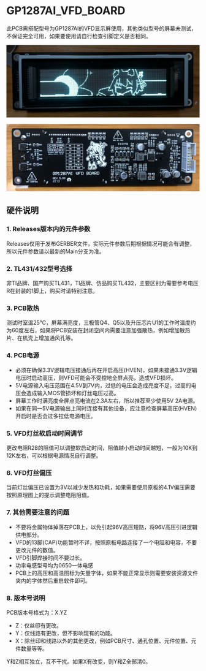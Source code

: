 # GP1287AI_VFD_BOARD
此PCB需搭配型号为GP1287AI的VFD显示屏使用，其他类似型号的屏幕未测试，不保证完全可用，如果要使用请自行检查引脚定义是否相同。

![正面](https://github.com/izilzty/GP1287AI_VFD_BOARD/raw/main/%E8%B5%84%E6%BA%90/README%E5%9B%BE%E7%89%87/front.JPG "正面")

![背面](https://github.com/izilzty/GP1287AI_VFD_BOARD/raw/main/%E8%B5%84%E6%BA%90/README%E5%9B%BE%E7%89%87/back.JPG "背面")

## 硬件说明

### 1. Releases版本内的元件参数
Releases仅用于发布GERBER文件，实际元件参数后期根据情况可能会有调整，所以元件参数请以最新的Main分支为准。

### 2. TL431/432型号选择
非TI品牌、国产购买TL431，TI品牌、仿品购买TL432，主要区别为需要参考电压R在封装的1脚上，购买时请特别注意。

### 3. PCB散热
测试时室温25℃，屏幕满亮度，三极管Q4、Q5以及升压芯片U1的工作时温度约为60度左右，如果将PCB安装在封闭空间内需要注意加强散热，例如增加散热片、在机壳上增加通风孔等。

### 4. PCB电源
* 必须在确保3.3V逻辑电压接通后再在开启高压(HVEN)，如果未接通3.3V逻辑电压时启动高压，则VFD可能会不受控地全屏点亮，造成VFD损坏。
* 5V电源输入电压范围在4.5V到7V内，过低的电压会造成亮度不足，过高的电压会造成输入MOS管损坏和灯丝电压过高。
* 屏幕工作时满亮度全屏点亮电流在2.3A左右，所以推荐至少使用5V 2A电源。
* 如果在同一5V电源输出上同时连接有其他设备，应注意检查屏幕高压(HVEN)开启时是否会过多拉低电源电压。

### 5. VFD灯丝软启动时间调节
更改电阻R28的阻值可以调整软启动时间，阻值越小启动时间越短，一般为10K到12K左右，可以根据电源情况自行调整。

### 6. VFD灯丝偏压
当前灯丝偏压已设置为3V以减少发热和功耗，如果需要使用原板的4.1V偏压需要按照原理图上的提示调整电阻阻值。

### 7. 其他需要注意的问题
* 不要将金属物体掉落在PCB上，以免引起96V高压短路，将96V高压引进逻辑供电部分。
* VFD的13脚(CAP)功能暂时不详，按照原板电路连接了一个电阻和电容，不要更改元件的数值。
* VFD引脚焊接时间不要过长。
* 功率电感型号均为0650一体电感
* PCB上的高压和高温图标为矢量字体，如果不能正常显示则需要安装资源文件夹内的字体然后重启软件即可。

### 8. 版本号说明
PCB版本号格式为：X.YZ
* Z：仅丝印有更改。
* Y：仅线路有更改，但不影响现有的功能。
* X：除丝印和线路以外的其他更改，例如PCB尺寸、通孔位置、元件位置、元件数量等等。

Y和Z相互独立，互不干扰。如果X有改变，则Y和Z全部清0。
